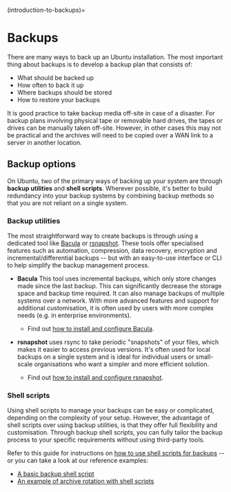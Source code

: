 (introduction-to-backups)=
# Backups

There are many ways to back up an Ubuntu installation. The most important thing about backups is to develop a backup plan that consists of:

* What should be backed up
* How often to back it up
* Where backups should be stored
* How to restore your backups

It is good practice to take backup media off-site in case of a disaster. For backup plans involving physical tape or removable hard drives, the tapes or drives can be manually taken off-site. However, in other cases this may not be practical and the archives will need to be copied over a WAN link to a server in another location.

## Backup options

On Ubuntu, two of the primary ways of backing up your system are through **backup utilities** and **shell scripts**. Wherever possible, it's better to build redundancy into your backup systems by combining backup methods so that you are not reliant on a single system.

### Backup utilities

The most straightforward way to create backups is through using a dedicated tool like [Bacula](http://www.bacula.org/) or [rsnapshot](https://rsnapshot.org/). These tools offer specialised features such as automation, compression, data recovery, encryption and incremental/differential backups -- but with an easy-to-use interface or CLI to help simplify the backup management process.

* **Bacula**
  This tool uses incremental backups, which only store changes made since the last backup. This can significantly decrease the storage space and backup time required. It can also manage backups of multiple systems over a network. With more advanced features and support for additional customisation, it is often used by users with more complex needs (e.g. in enterprise environments).

  * Find out [how to install and configure Bacula](../how-to/how-to-install-and-configure-bacula.md).
  
* **rsnapshot** uses rsync to take periodic "snapshots" of your files, which makes it easier to access previous versions. It's often used for local backups on a single system and is ideal for individual users or small-scale organisations who want a simpler and more efficient solution.

  * Find out [how to install and configure rsnapshot](../how-to/how-to-install-and-configure-rsnapshot.md).

### Shell scripts

Using shell scripts to manage your backups can be easy or complicated, depending on the complexity of your setup. However, the advantage of shell scripts over using backup utilities, is that they offer full flexibility and customisation. Through backup shell scripts, you can fully tailor the backup process to your specific requirements without using third-party tools.

Refer to this guide for instructions on [how to use shell scripts for backups](../how-to/how-to-back-up-using-shell-scripts.md) -- or you can take a look at our reference examples:
* [A basic backup shell script](../reference/basic-backup-shell-script.md)
* [An example of archive rotation with shell scripts](../reference/archive-rotation-shell-script.md)
